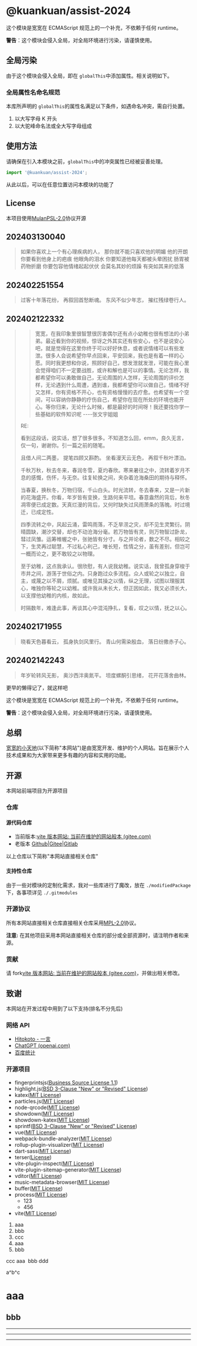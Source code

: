 # @kuankuan/assist-2024

这个模块是宽宽在 ECMAScript 规范上的一个补充，不依赖于任何 runtime。

**警告**：这个模块会侵入全局，对全局环境进行污染，请谨慎使用。

## 全局污染

由于这个模块会侵入全局，即在 `globalThis`中添加属性。相关说明如下。

### 全局属性名命名规范

本库所声明的 `globalThis`的属性名满足以下条件，如遇命名冲突，需自行处置。

1. 以大写字母 K 开头
2. 以大驼峰命名法或全大写字母组成

## 使用方法

请确保在引入本模块之前，`globalThis`中的冲突属性已经被妥善处理。

```js
import '@kuankuan/assist-2024';
```

从此以后，可以在任意位置访问本模块的功能了

## License

本项目使用[MulanPSL-2.0](./LICENSE)协议开源

## 202403130040

> 如果你喜欢上一个有心理疾病的人，
> 那你就不能只喜欢他的明媚
> 他的开朗
> 你要看到他身上的疤痕
> 他眼角的泪水
> 你要知道他每天都被头晕困扰
> 肠胃被药物折磨
> 你要包容他情绪起起伏伏
> 会莫名其妙的烦躁
> 有突如其来的低落

## 202402251554

> 过客十年落花纷，
> 再叙回首愁断魂。
> 东风不似少年志，
> 摧红残绿卷行人。

## 202402122332

> > 宽宽，在我印象里很智慧很厉害偶尔还有点小幼稚也很有想法的小弟弟。最近看到你的视频，惊讶之外其实还有些安心，也不是说安心吧，就是觉得在这里你终于可以好好休息，或者说情绪可以有些发泄。很多人会说希望你早点回来，平安回来，我也是有着一样的心愿。同时我更想和你说，照顾好自己，想发泄就发泄，可能在我心里会觉得咱们不一定要战胜，或许和解也是可以的事情。无论怎样，我都希望你可以勇敢做自己，无论周围的人怎样，无论周围的评价怎样，无论遇到什么周遭，遇到谁，我都希望你可以做自己，情绪不好又怎样，你有资格不开心，也有资格慢慢的去疗愈。也希望有一个空间，可以容纳你静静的疗伤自己，希望你在现在所处的环境也能开心。等你归来，无论什么时候，都是最好的时间呀！我还要找你学一些基础的软件知识呢
> > ----张文宇姐姐
>
> RE:
>
> 看到这段话，说实话，想了很多很多。不知道怎么回，emm，良久无言，仅一句，谢谢你。引一篇之前的随笔。
>
> 且借人间二两墨，
> 提笔四顾又斟酌。
> 坐看漫天云无色，
> 再叙千秋叶漂泊。
>
> 千秋万秋，秋去冬来，春润冬雪，夏灼春欣。寒来暑往之中，流转着岁月不息的感慨，伤怀，与无奈。往复轮换之间，夹杂着沧海桑田的期待与释怀。
>
> 当春夏，换秋冬，万物归宿，千山白头。时光流转，冬去春来，又是一片新的花海盛开。你看，年岁皆有变换，生路何来平坦。春意盎然的背后，秋冬凋零便已成定数。天真烂漫的背后，又何时缺失过风雨萧条的落魄。时过境迁，已成定性。
>
> 四季流转之中，风起云涌，雷鸣雨落，不乏旱涝之灾，却不见生灵繁衍。阴晴圆缺，潮汐交替，却也不动沧海分毫。若万物皆有灵，则万物智过卧龙，彗过凤雏。运筹帷幄之中，张驰皆有分寸。与之并论者，数之不尽。相较之下，生灵再过聪慧，不过私心利己，唯长短，性情之分，虽有差别，但岂可一概而论之，更不敢较之以物理。
>
> 至于幼稚，这点我承认。很欣慰，有人说我幼稚。说实话，我曾孤身穿梭于市井之间，游荡于世俗之内。只身跑过众多流程。众人或轮之以独立，自主，或蔑之以不屑，烦腻。或唯见其操之以情，纵之无理，试图以理服其心，唯独你等轮之以幼稚。或许我从未长大，但正因如此，我又必须长大，以支撑他幼稚的内核，故如此。
>
> 时隔数年，难逢此事，再谈其心中混沌挣扎，复看，叹之以情，抚之以心。

## 202402171955

> 晓看天色暮看云，
> 孤身执剑风里行。
> 青山何需染殷血，
> 落日纷撒赤子心。

## 202402142243

> 年岁轮转风无影，
> 奥沙西泮奥氮平。
> 坦度螺酮引思绪，
> 花开花落舍曲林。

更早的懒得记了，就这样吧

这个模块是宽宽在 ECMAScript 规范上的一个补充，不依赖于任何 runtime。

**警告**：这个模块会侵入全局，对全局环境进行污染，请谨慎使用。

## 总纲

[宽宽的小天地](https://kuankuan2007.gitee.io/)\(以下简称"本网站"\)是由宽宽开发、维护的个人网站。旨在展示个人技术成果和为大家带来更多有趣的内容和实用的功能。

## 开源

本网站前端项目为开源项目

### 仓库

#### 源代码仓库

- 当前版本:[vite 版本网站: 当前在维护的网站般本 (gitee.com)](https://gitee.com/kuankuan2007/website-vite)
- 老版本 [Github](https://github.com/kuankuan2007/website-old)|[Gitee](https://gitee.com/kuankuan2007/website-old)|[Gitlab](https://gitlab.com/kuankuan2007/website-old)

以上仓库以下简称"本网站直接相关仓库"

#### 支持性仓库

由于一些对模块的定制化需求，我对一些库进行了魔改，放在 `./modifiedPackage`下，各事项详见 `./.gitmodules`

### 开源协议

所有本网站直接相关仓库直接相关仓库采用[MPL-2.0](https://gitee.com/kuankuan2007/website-vite/blob/main/LICENSE)协议。

**注意:** 在其他项目采用本网站直接相关仓库的部分或全部资源时，请注明作者和来源。

### 贡献

请 fork[vite 版本网站: 当前在维护的网站般本 (gitee.com)](https://gitee.com/kuankuan2007/website-vite)，并做出相关修改。

## 致谢

本网站在开发过程中用到了以下支持(排名不分先后)

### 网络 API

- [Hitokoto - 一言](https://hitokoto.cn/)
- [ChatGPT (openai.com)](https://openai.com/chatgpt)
- [百度统计](https://tongji.baidu.com/)

### 开源项目

- fingerprintsjs\([Business Source License 1.1](https://github.com/fingerprintjs/fingerprintjs/blob/master/LICENSE)\)
- highlight.js\([BSD 3-Clause &#34;New&#34; or &#34;Revised&#34; License](https://github.com/highlightjs/highlight.js/blob/main/LICENSE)\)
- katex\([MIT License](https://github.com/KaTeX/KaTeX/blob/main/LICENSE)\)
- particles.js\([MIT License](https://github.com/VincentGarreau/particles.js/blob/master/LICENSE.md)\)
- node-qrcode\([MIT License](https://github.com/soldair/node-qrcode/blob/master/license)\)
- showdown\([MIT License](https://github.com/showdownjs/showdown/blob/master/LICENSE)\)
- showdown-katex\([MIT License](https://github.com/VincentTam/showdown-katex/blob/mhchem/LICENSE)\)
- sprintf\([BSD 3-Clause &#34;New&#34; or &#34;Revised&#34; License](https://github.com/alexei/sprintf.js/blob/master/LICENSE)\)
- vue\([MIT License](https://github.com/vuejs/core/blob/main/LICENSE)\)
- webpack-bundle-analyzer\([MIT License](https://github.com/webpack-contrib/webpack-bundle-analyzer/blob/master/LICENSE)\)
- rollup-plugin-visualizer\([MIT License](https://github.com/btd/rollup-plugin-visualizer/blob/master/LICENSE)\)
- dart-sass\([MIT License](https://github.com/sass/dart-sass/blob/main/LICENSE)\)
- terser\([License](https://github.com/leizongmin/js-xss/blob/master/LICENSE)\)
- vite-plugin-inspect\([MIT License](https://github.com/antfu/vite-plugin-inspect/blob/main/LICENSE)\)
- vite-plugin-sitemap-generator\([MIT License](https://github.com/aryankarim/vite-plugin-sitemap-generator/blob/main/LICENSE)\)
- vditor([MIT License](https://github.com/Vanessa219/vditor/blob/master/LICENSE))
- music-metadata-browser([MIT License](https://github.com/Borewit/music-metadata-browser/blob/master/LICENSE.txt))
- buffer([MIT License](https://github.com/feross/buffer/blob/master/LICENSE))
- process([MIT License](https://github.com/defunctzombie/node-process/blob/master/LICENSE))
  - 123
  - 456
- vite([MIT License](https://github.com/vitejs/vite/blob/main/LICENSE))

1. aaa
2. bbb
3. ccc
  1. aaa
  2. bbb

<aaa lang="zh-CN">
  <vvv>
    <cde charset="UTF-8" />
  </vvv>
  <a>
    ccc
    <ade a="b">
        aaa
        <img src=aaa alt="" ccc>
        bbb
    </ade>
  </a>
  ddd
</aaa>

a^b^c

aaa
====

bbb
----

----

****

____
